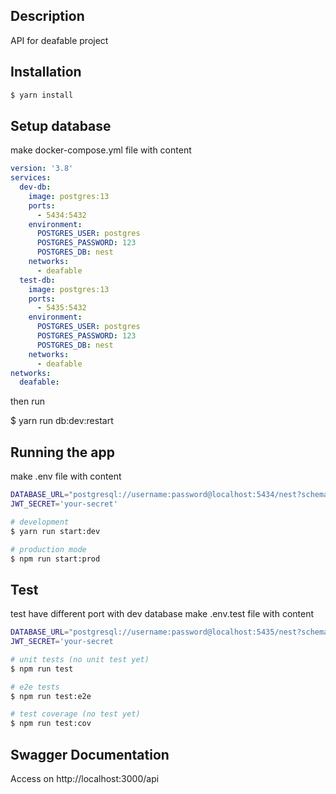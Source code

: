 ## Description

API for deafable project

## Installation

```bash
$ yarn install
```

## Setup database

make docker-compose.yml file with content

```yaml
version: '3.8'
services:
  dev-db:
    image: postgres:13
    ports:
      - 5434:5432
    environment:
      POSTGRES_USER: postgres
      POSTGRES_PASSWORD: 123
      POSTGRES_DB: nest
    networks:
      - deafable
  test-db:
    image: postgres:13
    ports:
      - 5435:5432
    environment:
      POSTGRES_USER: postgres
      POSTGRES_PASSWORD: 123
      POSTGRES_DB: nest
    networks:
      - deafable
networks:
  deafable:
```

then run

$ yarn run db:dev:restart

## Running the app

make .env file with content

```bash
DATABASE_URL="postgresql://username:password@localhost:5434/nest?schema=public"
JWT_SECRET='your-secret'
```

```bash
# development
$ yarn run start:dev

# production mode
$ npm run start:prod
```

## Test

test have different port with dev database
make .env.test file with content

```bash
DATABASE_URL="postgresql://username:password@localhost:5435/nest?schema=public"
JWT_SECRET='your-secret
```

```bash
# unit tests (no unit test yet)
$ npm run test

# e2e tests
$ npm run test:e2e

# test coverage (no test yet)
$ npm run test:cov
```

## Swagger Documentation

Access on http://localhost:3000/api
